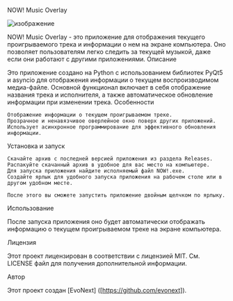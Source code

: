 NOW! Music Overlay

![изображение](https://github.com/evonext/NOW-Music-Overlay/assets/68775287/f2ead492-eeb1-4a5c-9349-c164f22390eb)

NOW! Music Overlay - это приложение для отображения текущего проигрываемого трека и информации о нем на экране компьютера. Оно позволяет пользователям легко следить за текущей музыкой, даже если они работают с другими приложениями.
Описание

Это приложение создано на Python с использованием библиотек PyQt5 и asyncio для отображения информации о текущем воспроизводимом медиа-файле. Основной функционал включает в себя отображение названия трека и исполнителя, а также автоматическое обновление информации при изменении трека.
Особенности

    Отображение информации о текущем проигрываемом треке.
    Прозрачное и ненавязчивое оверлейное окно поверх других приложений.
    Использует асинхронное программирование для эффективного обновления информации.

Установка и запуск

    Скачайте архив с последней версией приложения из раздела Releases.
    Распакуйте скачанный архив в удобное для вас место на компьютере.
    Для запуска приложения найдите исполняемый файл NOW!.exe.
    Создайте ярлык для удобного запуска приложения на рабочем столе или в другом удобном месте.

    После этого вы сможете запустить приложение двойным щелчком по ярлыку.

Использование

После запуска приложения оно будет автоматически отображать информацию о текущем проигрываемом треке на экране компьютера. 

Лицензия

Этот проект лицензирован в соответствии с лицензией MIT. См. LICENSE файл для получения дополнительной информации.

Автор

Этот проект создан [EvoNext] ([https://github.com/evonext]).


